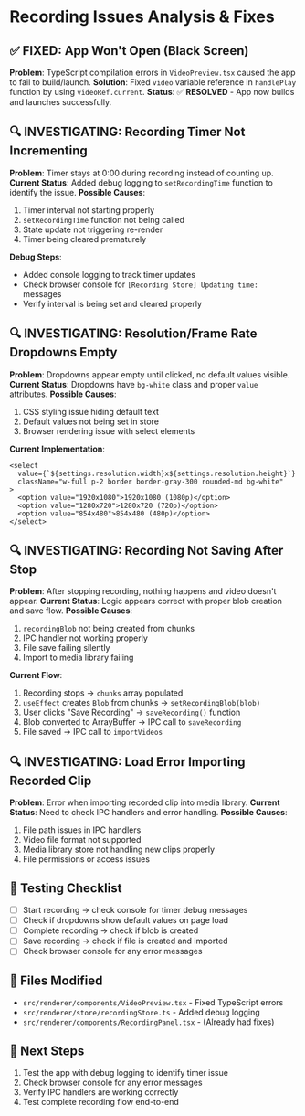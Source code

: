 # Recording Issues Analysis & Fixes

## ✅ **FIXED: App Won't Open (Black Screen)**
**Problem**: TypeScript compilation errors in `VideoPreview.tsx` caused the app to fail to build/launch.
**Solution**: Fixed `video` variable reference in `handlePlay` function by using `videoRef.current`.
**Status**: ✅ **RESOLVED** - App now builds and launches successfully.

## 🔍 **INVESTIGATING: Recording Timer Not Incrementing**
**Problem**: Timer stays at 0:00 during recording instead of counting up.
**Current Status**: Added debug logging to `setRecordingTime` function to identify the issue.
**Possible Causes**:
1. Timer interval not starting properly
2. `setRecordingTime` function not being called
3. State update not triggering re-render
4. Timer being cleared prematurely

**Debug Steps**:
- Added console logging to track timer updates
- Check browser console for `[Recording Store] Updating time:` messages
- Verify interval is being set and cleared properly

## 🔍 **INVESTIGATING: Resolution/Frame Rate Dropdowns Empty**
**Problem**: Dropdowns appear empty until clicked, no default values visible.
**Current Status**: Dropdowns have `bg-white` class and proper `value` attributes.
**Possible Causes**:
1. CSS styling issue hiding default text
2. Default values not being set in store
3. Browser rendering issue with select elements

**Current Implementation**:
```tsx
<select
  value={`${settings.resolution.width}x${settings.resolution.height}`}
  className="w-full p-2 border border-gray-300 rounded-md bg-white"
>
  <option value="1920x1080">1920x1080 (1080p)</option>
  <option value="1280x720">1280x720 (720p)</option>
  <option value="854x480">854x480 (480p)</option>
</select>
```

## 🔍 **INVESTIGATING: Recording Not Saving After Stop**
**Problem**: After stopping recording, nothing happens and video doesn't appear.
**Current Status**: Logic appears correct with proper blob creation and save flow.
**Possible Causes**:
1. `recordingBlob` not being created from chunks
2. IPC handler not working properly
3. File save failing silently
4. Import to media library failing

**Current Flow**:
1. Recording stops → `chunks` array populated
2. `useEffect` creates `Blob` from chunks → `setRecordingBlob(blob)`
3. User clicks "Save Recording" → `saveRecording()` function
4. Blob converted to ArrayBuffer → IPC call to `saveRecording`
5. File saved → IPC call to `importVideos`

## 🔍 **INVESTIGATING: Load Error Importing Recorded Clip**
**Problem**: Error when importing recorded clip into media library.
**Current Status**: Need to check IPC handlers and error handling.
**Possible Causes**:
1. File path issues in IPC handlers
2. Video file format not supported
3. Media library store not handling new clips properly
4. File permissions or access issues

## 🧪 **Testing Checklist**
- [ ] Start recording → check console for timer debug messages
- [ ] Check if dropdowns show default values on page load
- [ ] Complete recording → check if blob is created
- [ ] Save recording → check if file is created and imported
- [ ] Check browser console for any error messages

## 📁 **Files Modified**
- `src/renderer/components/VideoPreview.tsx` - Fixed TypeScript errors
- `src/renderer/store/recordingStore.ts` - Added debug logging
- `src/renderer/components/RecordingPanel.tsx` - (Already had fixes)

## 🎯 **Next Steps**
1. Test the app with debug logging to identify timer issue
2. Check browser console for any error messages
3. Verify IPC handlers are working correctly
4. Test complete recording flow end-to-end
